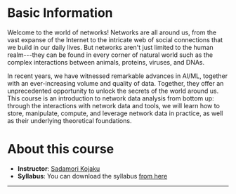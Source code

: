 # Basic Information
Welcome to the world of networks! Networks are all around us, from the vast expanse of the Internet to the intricate web of social connections that we build in our daily lives. But networks aren't just limited to the human realm---they can be found in every corner of natural world such as the complex interactions between animals, proteins, viruses, and DNAs. 

In recent years, we have witnessed remarkable advances in AI/ML, together with an ever-increasing volume and quality of data. Together, they offer an unprecedented opportunity to unlock the secrets of the world around us.
This course is an introduction to network data analysis from bottom up: through the interactions with network data and tools, we will learn how to store, manipulate, compute, and leverage network data in practice, as well as their underlying theoretical foundations.

# About this course
- **Instructor**: [Sadamori Kojaku](http://skojaku.github.io) 
- **Syllabus**: You can download the syllabus [from here](https://skojaku.github.io/attachments/docs/advnetsci/syllabus.pdf)
----
